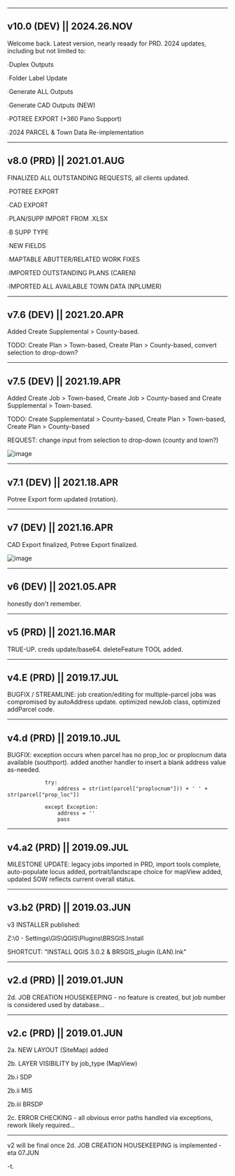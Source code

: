 --------
v10.0 (DEV) || 2024.26.NOV
--------

Welcome back.  Latest version, nearly reaady for PRD.  2024 updates, including but not limited to:

∙Duplex Outputs

∙Folder Label Update

∙Generate ALL Outputs

∙Generate CAD Outputs (NEW)

∙POTREE EXPORT (+360 Pano Support)

∙2024 PARCEL & Town Data Re-implementation

--------
v8.0 (PRD) || 2021.01.AUG
--------

FINALIZED ALL OUTSTANDING REQUESTS, all clients updated.

∙POTREE EXPORT

∙CAD EXPORT

∙PLAN/SUPP IMPORT FROM .XLSX

∙B SUPP TYPE

∙NEW FIELDS

∙MAPTABLE ABUTTER/RELATED WORK FIXES

∙IMPORTED OUTSTANDING PLANS (CAREN)

∙IMPORTED ALL AVAILABLE TOWN DATA (NPLUMER)

--------
v7.6 (DEV) || 2021.20.APR
--------

Added Create Supplemental > County-based.

TODO: Create Plan > Town-based, Create Plan > County-based, convert selection to drop-down?

--------
v7.5 (DEV) || 2021.19.APR
--------

Added Create Job > Town-based, Create Job > County-based and Create Supplemental > Town-based.

TODO: Create Supplementatal > County-based, Create Plan > Town-based, Create Plan > County-based

REQUEST: change input from selection to drop-down (county and town?)

![image](https://user-images.githubusercontent.com/39959187/115333301-6994e080-a167-11eb-93b9-25740e26a8d3.png)

--------
v7.1 (DEV) || 2021.18.APR
--------

Potree Export form updated (rotation).

--------
v7 (DEV) || 2021.16.APR
--------

CAD Export finalized, Potree Export finalized.

![image](https://user-images.githubusercontent.com/39959187/115115605-5ca79f80-9f63-11eb-9246-a2ee8c58827e.png)

----------------
v6 (DEV) || 2021.05.APR
--------

honestly don't remember.

--------
v5 (PRD) || 2021.16.MAR
--------

TRUE-UP.  creds update/base64. deleteFeature TOOL added.

----------------
v4.E (PRD) || 2019.17.JUL
--------

BUGFIX / STREAMLINE: job creation/editing for multiple-parcel jobs was compromised by autoAddress update.  optimized newJob class, optimized addParcel code.

--------
v4.d (PRD) || 2019.10.JUL
--------

BUGFIX: exception occurs when parcel has no prop_loc or proplocnum data available (southport).  added another handler to insert a blank address value as-needed.

                try:
                    address = str(int(parcel["proplocnum"])) + ' ' + str(parcel["prop_loc"])

                except Exception:
                    address = ''
                    pass

--------
v4.a2 (PRD) || 2019.09.JUL
--------

MILESTONE UPDATE: legacy jobs imported in PRD, import tools complete, auto-populate locus added, portrait/landscape choice for mapView added, updated SOW reflects current overall status.

--------
v3.b2 (PRD) || 2019.03.JUN
--------

v3 INSTALLER published:

Z:\0 - Settings\GIS\QGIS\Plugins\BRSGIS.Install

SHORTCUT: "INSTALL QGIS 3.0.2 & BRSGIS_plugin (LAN).lnk"

--------
v2.d (PRD) || 2019.01.JUN
--------

2d. JOB CREATION HOUSEKEEPING - no feature is created, but job number is considered used by database...

--------
v2.c (PRD) || 2019.01.JUN
--------

2a. NEW LAYOUT (SiteMap) added

2b. LAYER VISIBILITY by job_type (MapView)

2b.i   SDP

2b.ii  MIS

2b.iii BRSDP

2c. ERROR CHECKING - all obvious error paths handled via exceptions, rework likely required...

--------

v2 will be final once 2d. JOB CREATION HOUSEKEEPING is implemented - eta 07.JUN

-t.
